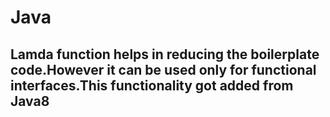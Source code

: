 # Java

## **Lamda function helps in reducing the boilerplate code.However it can be used only for functional interfaces.This functionality got added from Java8**
